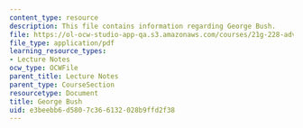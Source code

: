 ```yaml
---
content_type: resource
description: This file contains information regarding George Bush.
file: https://ol-ocw-studio-app-qa.s3.amazonaws.com/courses/21g-228-advanced-workshop-in-writing-for-social-sciences-and-architecture-els-spring-2007/e3beebb6d5807c366132028b9ffd2f38_MIT21G.228S07_guidelines.pdf
file_type: application/pdf
learning_resource_types:
- Lecture Notes
ocw_type: OCWFile
parent_title: Lecture Notes
parent_type: CourseSection
resourcetype: Document
title: George Bush
uid: e3beebb6-d580-7c36-6132-028b9ffd2f38
---
```

